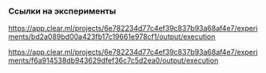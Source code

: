 ### Ссылки на эксперименты


https://app.clear.ml/projects/6e782234d77c4ef39c837b93a68af4e7/experiments/bd2a089bd00a423fb17c19661e978cf1/output/execution


https://app.clear.ml/projects/6e782234d77c4ef39c837b93a68af4e7/experiments/f6a914538db943629dfef36c7c5d2ea0/output/execution


